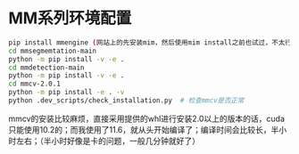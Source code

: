 # MM系列环境配置

```sh
pip install mmengine (网站上的先安装mim，然后使用mim install之前也试过，不太行)
cd mmsegmemtation-main
python -m pip install -v -e .
cd mmdetection-main
python -m pip install -v -e .
cd mmcv-2.0.1
python -m pip install -e . -v
python .dev_scripts/check_installation.py  # 检查mmcv是否正常
```

mmcv的安装比较麻烦，直接采用提供的whl进行安装2.0以上的版本的话，cuda只能使用10.2的；而我使用了11.6，就从头开始编译了；编译时间会比较长，半小时左右；（半小时好像是卡的问题，一般几分钟就好了）

